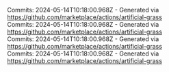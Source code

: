 Commits: 2024-05-14T10:18:00.968Z - Generated via https://github.com/marketplace/actions/artificial-grass
<br>
Commits: 2024-05-14T10:18:00.968Z - Generated via https://github.com/marketplace/actions/artificial-grass
<br>
Commits: 2024-05-14T10:18:00.968Z - Generated via https://github.com/marketplace/actions/artificial-grass
<br>
Commits: 2024-05-14T10:18:00.968Z - Generated via https://github.com/marketplace/actions/artificial-grass
<br>
